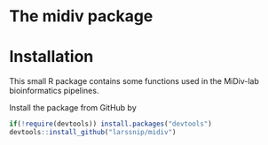 The midiv package
================

# Installation

This small R package contains some functions used in the MiDiv-lab
bioinformatics pipelines.

Install the package from GitHub by

``` r
if(!require(devtools)) install.packages("devtools")
devtools::install_github("larssnip/midiv")
```

